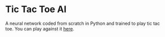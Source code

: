 # Tic Tac Toe AI
A neural network coded from scratch in Python and trained to play tic tac toe. You can play against it <a href="https://phildecroos.com/arcade/tictactoeai/tictactoeai.html">here</a>.
